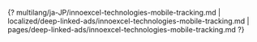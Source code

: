{? multilang/ja-JP/innoexcel-technologies-mobile-tracking.md | localized/deep-linked-ads/innoexcel-technologies-mobile-tracking.md | pages/deep-linked-ads/innoexcel-technologies-mobile-tracking.md ?}
